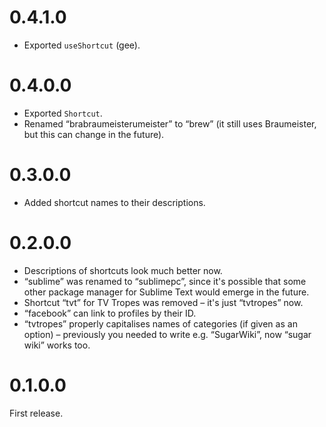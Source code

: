# 0.4.1.0

* Exported `useShortcut` (gee).

# 0.4.0.0

* Exported `Shortcut`.
* Renamed “brabraumeisterumeister” to “brew” (it still uses Braumeister, but this can change in the future).

# 0.3.0.0

* Added shortcut names to their descriptions.

# 0.2.0.0

* Descriptions of shortcuts look much better now.
* “sublime” was renamed to “sublimepc”, since it's possible that some other package manager for Sublime Text would emerge in the future.
* Shortcut “tvt” for TV Tropes was removed – it's just “tvtropes” now.
* “facebook” can link to profiles by their ID.
* “tvtropes” properly capitalises names of categories (if given as an option) – previously you needed to write e.g. “SugarWiki”, now “sugar wiki” works too.

# 0.1.0.0

First release.

